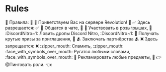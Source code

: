 # Rules
:book: Правила: :book: 
:wave: Приветствуем Вас на сервере Revolution! :wave: 
:white_check_mark: Здесь разрешается: :white_check_mark: 
:speech_balloon: Общатся в чате, :speech_balloon: 
:tada: Участвовать в розыгрышах, :tada: 
:DiscordNitro~1: Ловить дропы Discord Nitro, :DiscordNitro~1: 
:gift: Получать крутые призы за приглашения, :gift: 
:people_hugging: Заключать партнёрства :people_hugging: 
:x: Здесь запрещается: :x: 
:zipper_mouth: Спамить, :zipper_mouth: 
:face_with_symbols_over_mouth: Ругатся любыми словами, :face_with_symbols_over_mouth: 
:scroll: Рекламировать любые предметы, :scroll: 
:point_right: @Пинговать роли. :point_left::
